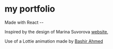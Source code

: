 # my portfolio

Made with React -- 

Inspired by the design of Marina Suvorova [website](https://marinasuvorova.com/),

Use of a Lottie animation made by [Bashir Ahmed](https://bahmeddesigns.com)
